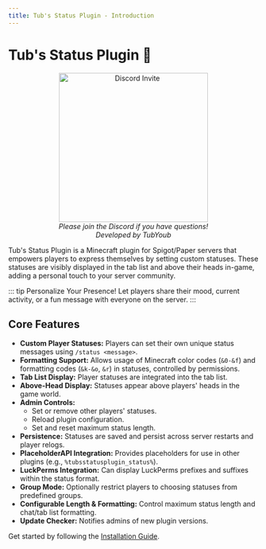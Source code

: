 ```yaml
---
title: Tub's Status Plugin - Introduction
---
```


# Tub's Status Plugin 💬

<p align="center">
    <a href="https://discord.pluginz.dev">
        <img src="https://i.imgur.com/JgDt1Fl.png" width="300" alt="Discord Invite">
    </a>
    <br>
    <i>Please join the Discord if you have questions!</i>
  <br>
  <i>Developed by TubYoub</i>
</p>

Tub's Status Plugin is a Minecraft plugin for Spigot/Paper servers that empowers players to express themselves by setting custom statuses. These statuses are visibly displayed in the tab list and above their heads in-game, adding a personal touch to your server community.

::: tip Personalize Your Presence!
Let players share their mood, current activity, or a fun message with everyone on the server.
:::

## Core Features

*   **Custom Player Statuses:** Players can set their own unique status messages using `/status <message>`.
*   **Formatting Support:** Allows usage of Minecraft color codes (`&0-&f`) and formatting codes (`&k-&o`, `&r`) in statuses, controlled by permissions.
*   **Tab List Display:** Player statuses are integrated into the tab list.
*   **Above-Head Display:** Statuses appear above players' heads in the game world.
*   **Admin Controls:**
    *   Set or remove other players' statuses.
    *   Reload plugin configuration.
    *   Set and reset maximum status length.
*   **Persistence:** Statuses are saved and persist across server restarts and player relogs.
*   **PlaceholderAPI Integration:** Provides placeholders for use in other plugins (e.g., `%tubsstatusplugin_status%`).
*   **LuckPerms Integration:** Can display LuckPerms prefixes and suffixes within the status format.
*   **Group Mode:** Optionally restrict players to choosing statuses from predefined groups.
*   **Configurable Length & Formatting:** Control maximum status length and chat/tab list formatting.
*   **Update Checker:** Notifies admins of new plugin versions.

Get started by following the [Installation Guide](./installation.md).
